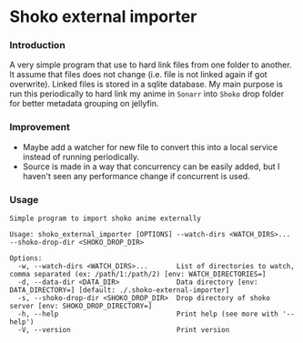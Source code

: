 # Shoko external importer

### Introduction

A very simple program that use to hard link files from one folder to another. It assume that files does not change (i.e. file is not linked again if got overwrite). Linked files is stored in a sqlite database. My main purpose is run this periodically to hard link my anime in `Sonarr` into `Shoko` drop folder for better metadata grouping on jellyfin.

### Improvement

- Maybe add a watcher for new file to convert this into a local service instead of running periodically.
- Source is made in a way that concurrency can be easily added, but I haven't seen any performance change if concurrent is used. 

### Usage
```
Simple program to import shoko anime externally

Usage: shoko_external_importer [OPTIONS] --watch-dirs <WATCH_DIRS>... --shoko-drop-dir <SHOKO_DROP_DIR>

Options:
  -w, --watch-dirs <WATCH_DIRS>...       List of directories to watch, comma separated (ex: /path/1:/path/2) [env: WATCH_DIRECTORIES=]
  -d, --data-dir <DATA_DIR>              Data directory [env: DATA_DIRECTORY=] [default: ./.shoko-external-importer]
  -s, --shoko-drop-dir <SHOKO_DROP_DIR>  Drop directory of shoko server [env: SHOKO_DROP_DIRECTORY=]
  -h, --help                             Print help (see more with '--help')
  -V, --version                          Print version
```